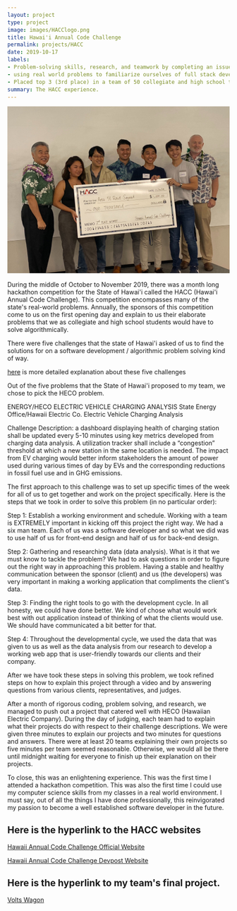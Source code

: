 ```yaml
---
layout: project
type: project
image: images/HACClogo.png
title: Hawai'i Annual Code Challenge
permalink: projects/HACC
date: 2019-10-17
labels:
- Problem-solving skills, research, and teamwork by completing an issue for the State of Hawai'i
- using real world problems to familiarize ourselves of full stack development of a web application.
- Placed top 3 (3rd place) in a team of 50 collegiate and high school teams across the State of Hawai'i
summary: The HACC experience.
---
```


<img class="ui medium right floated rounded image" src="../images/HACCgrouppic.jpg">

During the middle of October to November 2019, there was a month long hackathon competition for the State of Hawai'i called the HACC (Hawai'i Annual Code Challenge).  This competition encompasses many of the state's real-world problems.  Annually, the sponsors of this competition come to us on the first opening day and explain to us their elaborate problems that we as collegiate and high school students would have to solve algorithmically.  

There were five challenges that the state of Hawai'i asked of us to find the solutions for on a software development / algorithmic problem solving kind of way.

[here](https://hacc.hawaii.gov/#challenges_anchor) is more detailed explanation about these five challenges

Out of the five problems that the State of Hawai'i proposed to my team, we chose to pick the HECO problem.  

ENERGY/HECO ELECTRIC VEHICLE CHARGING ANALYSIS
State Energy Office/Hawaii Electric Co. Electric Vehicle Charging Analysis

Challenge Description: a dashboard displaying health of charging station shall be updated every 5-10 minutes using key metrics developed from charging data analysis. A utilization tracker shall include a “congestion” threshold at which a new station in the same location is needed. The impact from EV charging would better inform stakeholders the amount of power used during various times of day by EVs and the corresponding reductions in fossil fuel use and in GHG emissions.

The first approach to this challenge was to set up specific times of the week for all of us to get together and work on the project specifically.  Here is the steps that we took in order to solve this problem (in no particular order):

Step 1:  Establish a working environment and schedule.  Working with a team is EXTREMELY important in kicking off this project the right way.  We had a six man team.  Each of us was a software developer and so what we did was to use half of us for front-end design and half of us for back-end design.  

Step 2:  Gathering and researching data (data analysis).  What is it that we must know to tackle the problem?  We had to ask questions in order to figure out the right way in approaching this problem.  Having a stable and healthy communication between the sponsor (client) and us (the developers) was very important in making a working application that compliments the client's data. 

Step 3: Finding the right tools to go with the development cycle.  In all honesty, we could have done better.  We kind of chose what would work best with out application instead of thinking of what the clients would use.  We should have communicated a bit better for that.  

Step 4:  Throughout the developmental cycle, we used the data that was given to us as well as the data analysis from our research to develop a working web app that is user-friendly towards our clients and their company. 

After we have took these steps in solving this problem, we took refined steps on how to explain this project through a video and by answering questions from various clients, representatives, and judges.  

After a month of rigorous coding, problem solving, and research, we managed to push out a project that catered well with HECO (Hawaiian Electric Company).  During the day of judging, each team had to explain what their projects do with respect to their challenge descriptions.  We were given three minutes to explain our projects and two minutes for questions and answers.  There were at least 20 teams explaining their own projects so five minutes per team seemed reasonable.  Otherwise, we would all be there until midnight waiting for everyone to finish up their explanation on their projects.  

To close, this was an enlightening experience.  This was the first time I attended a hackathon competition.  This was also the first time I could use my computer science skills from my classes in a real world environment.  I must say, out of all the things I have done professionally, this reinvigorated my passion to become a well established software developer in the future.

## Here is the hyperlink to the HACC websites
[Hawaii Annual Code Challenge Official Website](https://hacc.hawaii.gov/)

[Hawaii Annual Code Challenge Devpost Website](https://hacc2019.devpost.com/)

## Here is the hyperlink to my team's final project.
[Volts Wagon](https://devpost.com/software/volts-wagon)
 
